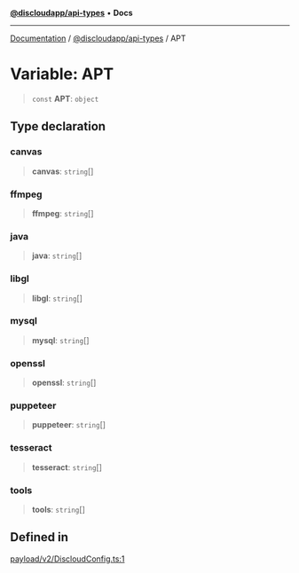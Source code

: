 [**@discloudapp/api-types**](../README.md) • **Docs**

***

[Documentation](../../../packages.md) / [@discloudapp/api-types](../README.md) / APT

# Variable: APT

> `const` **APT**: `object`

## Type declaration

### canvas

> **canvas**: `string`[]

### ffmpeg

> **ffmpeg**: `string`[]

### java

> **java**: `string`[]

### libgl

> **libgl**: `string`[]

### mysql

> **mysql**: `string`[]

### openssl

> **openssl**: `string`[]

### puppeteer

> **puppeteer**: `string`[]

### tesseract

> **tesseract**: `string`[]

### tools

> **tools**: `string`[]

## Defined in

[payload/v2/DiscloudConfig.ts:1](https://github.com/discloud/discloud.app/blob/e957c12968777c01a56e127121040f7eaaf9b803/packages/api-types/payload/v2/DiscloudConfig.ts#L1)
